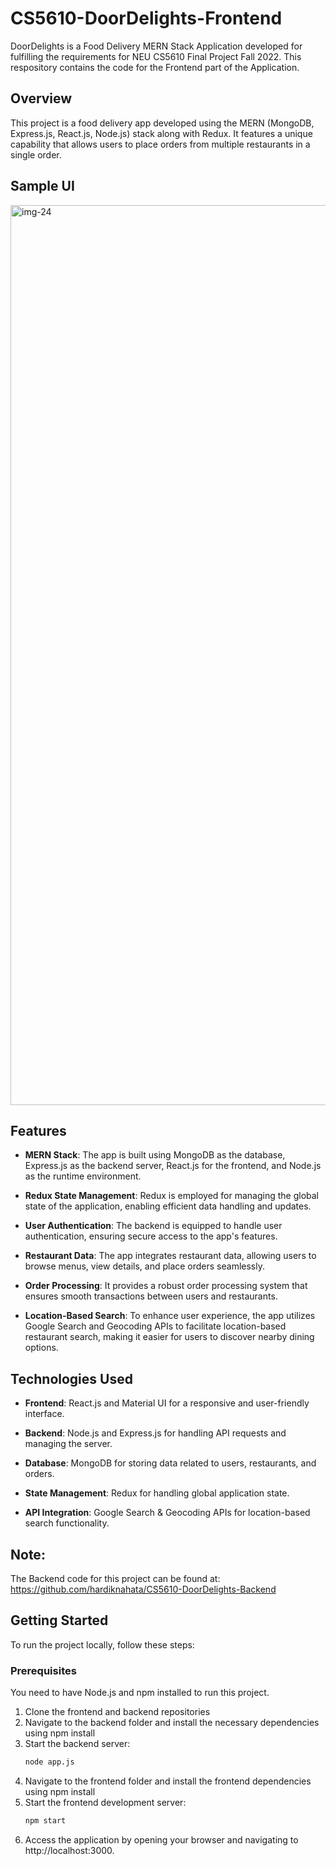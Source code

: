# CS5610-DoorDelights-Frontend
DoorDelights is a Food Delivery MERN Stack Application developed for fulfilling the requirements for NEU CS5610 Final Project Fall 2022.
This respository contains the code for the Frontend part of the Application.

## Overview

This project is a food delivery app developed using the MERN (MongoDB, Express.js, React.js, Node.js) stack along with Redux. It features a unique capability that allows users to place orders from multiple restaurants in a single order.

## Sample UI 

<img width="1440" alt="img-24" src="https://github.com/hardiknahata/CS5610-DoorDelights-Frontend/assets/44176224/80e084e6-16a0-49e4-9212-dd97f488d586">

## Features

- **MERN Stack**: The app is built using MongoDB as the database, Express.js as the backend server, React.js for the frontend, and Node.js as the runtime environment.

- **Redux State Management**: Redux is employed for managing the global state of the application, enabling efficient data handling and updates.

- **User Authentication**: The backend is equipped to handle user authentication, ensuring secure access to the app's features.

- **Restaurant Data**: The app integrates restaurant data, allowing users to browse menus, view details, and place orders seamlessly.

- **Order Processing**: It provides a robust order processing system that ensures smooth transactions between users and restaurants.

- **Location-Based Search**: To enhance user experience, the app utilizes Google Search and Geocoding APIs to facilitate location-based restaurant search, making it easier for users to discover nearby dining options.

## Technologies Used

- **Frontend**: React.js and Material UI for a responsive and user-friendly interface.

- **Backend**: Node.js and Express.js for handling API requests and managing the server.

- **Database**: MongoDB for storing data related to users, restaurants, and orders.

- **State Management**: Redux for handling global application state.

- **API Integration**: Google Search & Geocoding APIs for location-based search functionality.

## Note: 

The Backend code for this project can be found at: https://github.com/hardiknahata/CS5610-DoorDelights-Backend

## Getting Started

To run the project locally, follow these steps:

### Prerequisites
You need to have Node.js and npm installed to run this project.

1. Clone the frontend and backend repositories
2. Navigate to the backend folder and install the necessary dependencies using npm install
3. Start the backend server:
   ```sh
   node app.js
   ```
4. Navigate to the frontend folder and install the frontend dependencies using npm install
5. Start the frontend development server:
   ```sh
   npm start
   ```
6. Access the application by opening your browser and navigating to http://localhost:3000.
   


